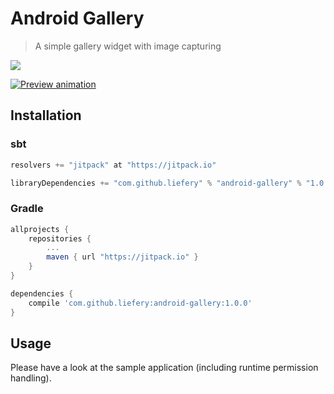 # Android Gallery

> A simple gallery widget with image capturing

[![](https://jitpack.io/v/liefery/android-gallery.svg)](https://jitpack.io/#liefery/android-gallery)

[![Preview animation](https://liefery.github.io/android-gallery/preview.jpg)](https://www.youtube.com/watch?v=DTpj6bi7jcc)

## Installation

### sbt

```scala
resolvers += "jitpack" at "https://jitpack.io"

libraryDependencies += "com.github.liefery" % "android-gallery" % "1.0.0"
```

### Gradle

```groovy
allprojects {
    repositories {
        ...
        maven { url "https://jitpack.io" }
    }
}

dependencies {
    compile 'com.github.liefery:android-gallery:1.0.0'
}
```

## Usage

Please have a look at the sample application (including runtime permission handling).
